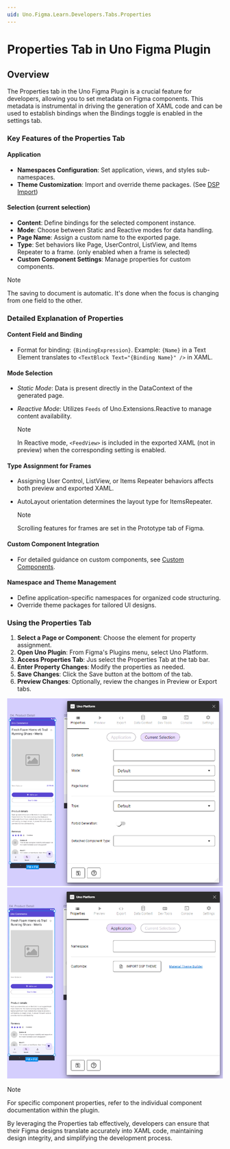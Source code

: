```yaml
---
uid: Uno.Figma.Learn.Developers.Tabs.Properties
---
```


# Properties Tab in Uno Figma Plugin

## Overview

The Properties tab in the Uno Figma Plugin is a crucial feature for developers, allowing you to set metadata on Figma components. This metadata is instrumental in driving the generation of XAML code and can be used to establish bindings when the Bindings toggle is enabled in the settings tab.

### Key Features of the Properties Tab

#### Application

- **Namespaces Configuration**: Set application, views, and styles sub-namespaces.
- **Theme Customization**: Import and override theme packages. (See [DSP Import](../designers/dsp-import.md))

#### Selection (current selection)

- **Content**: Define bindings for the selected component instance.
- **Mode**: Choose between Static and Reactive modes for data handling.
- **Page Name**: Assign a custom name to the exported page.
- **Type**: Set behaviors like Page, UserControl, ListView, and Items Repeater to a frame. (only enabled when a frame is selected)
- **Custom Component Settings**: Manage properties for custom components.

> [!NOTE]
> The saving to document is automatic. It's done when the focus is changing from one field to the other.

### Detailed Explanation of Properties

#### Content Field and Binding

- Format for binding: `{BindingExpression}`. Example: `{Name}` in a Text Element translates to `<TextBlock Text="{Binding Name}" />` in XAML.

#### Mode Selection

- *Static Mode*: Data is present directly in the DataContext of the generated page.
- *Reactive Mode*: Utilizes `Feeds` of Uno.Extensions.Reactive to manage content availability.

  > [!NOTE]
  > In Reactive mode, `<FeedView>` is included in the exported XAML (not in preview) when the corresponding setting is enabled.

#### Type Assignment for Frames

- Assigning User Control, ListView, or Items Repeater behaviors affects both preview and exported XAML.
- AutoLayout orientation determines the layout type for ItemsRepeater.

  > [!NOTE]
  > Scrolling features for frames are set in the Prototype tab of Figma.

#### Custom Component Integration

- For detailed guidance on custom components, see [Custom Components](custom-components.md).

#### Namespace and Theme Management

- Define application-specific namespaces for organized code structuring.
- Override theme packages for tailored UI designs.

### Using the Properties Tab

1. **Select a Page or Component**: Choose the element for property assignment.
2. **Open Uno Plugin**: From Figma's Plugins menu, select Uno Platform.
3. **Access Properties Tab**: Jus select the Properties Tab at the tab bar.
4. **Enter Property Changes**: Modify the properties as needed.
5. **Save Changes**: Click the Save button at the bottom of the tab.
6. **Preview Changes**: Optionally, review the changes in Preview or Export tabs.

 ![](assets/properties.png)
 ![](assets/properties2.png)

> [!NOTE]
> For specific component properties, refer to the individual component documentation within the plugin.

By leveraging the Properties tab effectively, developers can ensure that their Figma designs translate accurately into XAML code, maintaining design integrity, and simplifying the development process.
